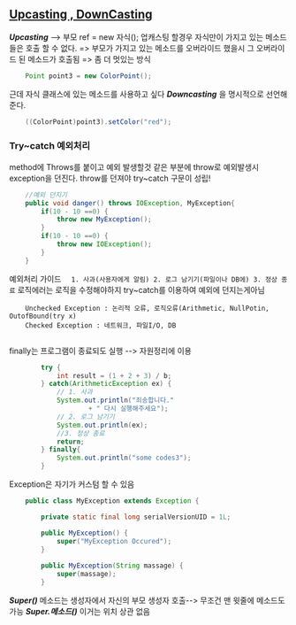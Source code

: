 ## [Upcasting , DownCasting](https://github.com/OJUDAM/java-study-maven/tree/master/chapter03/src/main/java/com/bit2020/paint)

___Upcasting___ --> 부모 ref = new 자식();
업캐스팅 할경우 자식만이 가지고 있는 메소드들은 호출 할 수 없다.
=> 부모가 가지고 있는 메소드를 오버라이드 했을시 그 오버라이드 된 메소드가 호출됨
=> 좀 더 멋있는 방식

```java	 
	Point point3 = new ColorPoint();
```

근데 자식 클래스에 있는 메소드를 사용하고 싶다
**_Downcasting_** 을 명시적으로 선언해준다.

```java
	((ColorPoint)point3).setColor("red");
```

### Try~catch 예외처리

method에 Throws를 붙이고 예외 발생할것 같은 부분에 throw로 예외발생시 exception을 던진다.
throw를 던져야 try~catch 구문이 성립!

```java
	//예외 던지기
	public void danger() throws IOException, MyException{
		if(10 - 10 ==0) {
			throw new MyException();
		}
		if(10 - 10 ==0) {
			throw new IOException();
		}
	}
```
예외처리 가이드
`	1. 사과(사용자에게 알림)
 	2. 로그 남기기(파일이나 DB에)
 	3. 정상 종료
`
로직에러는 로직을 수정해야하지 try~catch를 이용하여 예외에 던지는게아님

```text
	Unchecked Exception : 논리적 오류, 로직오류(Arithmetic, NullPotin, OutofBound(try x)
	Checked Exception : 네트워크, 파일I/O, DB
	
```
finally는 프로그램이 종료되도 실행 --> 자원정리에 이용

```java
		try {	
			int result = (1 + 2 + 3) / b;
		} catch(ArithmeticException ex) {
			// 1. 사과
			System.out.println("죄송합니다."
					+ " 다시 실행해주세요");
			// 2. 로그 남기기
			System.out.println(ex);
			//3. 정상 종료
			return;
		} finally{
			System.out.println("some codes3");
		}
```
Exception은 자기가 커스텀 할 수 있음

```java
	public class MyException extends Exception {

		private static final long serialVersionUID = 1L;

		public MyException() {
			super("MyException Occured");
		}
		
		public MyException(String massage) {
			super(massage);
		}
```

___Super()___ 메소드는 생성자에서 자신의 부모 생성자 호출--> 무조건 맨 윗줄에
메소드도 가능 **_Super.메소드()_** 이거는 위치 상관 없음
